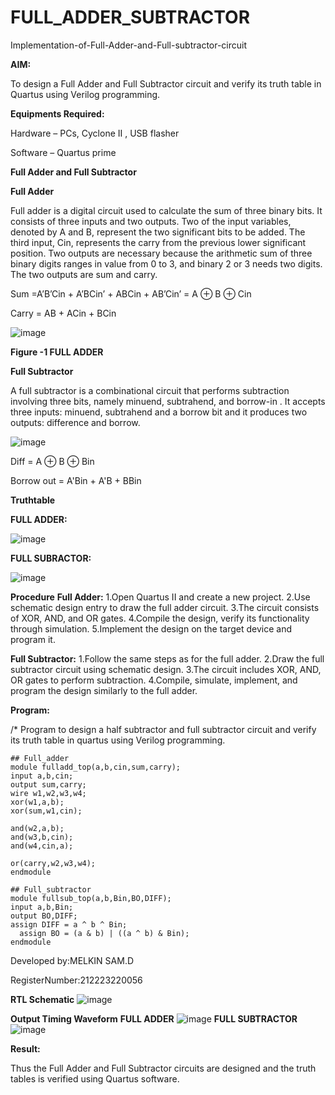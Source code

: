 # FULL_ADDER_SUBTRACTOR

Implementation-of-Full-Adder-and-Full-subtractor-circuit

**AIM:**

To design a Full Adder and Full Subtractor circuit and verify its truth table in Quartus using Verilog programming.

**Equipments Required:**

Hardware – PCs, Cyclone II , USB flasher

Software – Quartus prime

**Full Adder and Full Subtractor**

**Full Adder**

Full adder is a digital circuit used to calculate the sum of three binary bits. It consists of three inputs and two outputs. Two of the input variables, denoted by A and B, represent the two significant bits to be added. The third input, Cin, represents the carry from the previous lower significant position. Two outputs are necessary because the arithmetic sum of three binary digits ranges in value from 0 to 3, and binary 2 or 3 needs two digits. The two outputs are sum and carry.

Sum =A’B’Cin + A’BCin’ + ABCin + AB’Cin’ = A ⊕ B ⊕ Cin 

Carry = AB + ACin + BCin

![image](https://github.com/naavaneetha/FULL_ADDER_SUBTRACTOR/assets/154305477/0f30ba51-5ffb-4198-845f-18e054f675e7)

**Figure -1 FULL ADDER**

**Full Subtractor**

A full subtractor is a combinational circuit that performs subtraction involving three bits, namely minuend, subtrahend, and borrow-in . It accepts three inputs: minuend, subtrahend and a borrow bit and it produces two outputs: difference and borrow.

![image](https://github.com/naavaneetha/FULL_ADDER_SUBTRACTOR/assets/154305477/02b24f51-ab51-4304-9ad6-7b81ffc1ead5)

Diff = A ⊕ B ⊕ Bin 

Borrow out = A'Bin + A'B + BBin

**Truthtable**

**FULL ADDER:**

![image](https://github.com/melkingithub/FULL_ADDER_SUBTRACTOR/assets/151421291/ce5ed37a-905e-4e5e-8d90-d58f9c35e599)

**FULL SUBRACTOR:**

![image](https://github.com/melkingithub/FULL_ADDER_SUBTRACTOR/assets/151421291/b35261d6-d89d-4336-8334-dbe6c1fb3948)


**Procedure**
**Full Adder:**
1.Open Quartus II and create a new project.
2.Use schematic design entry to draw the full adder circuit. 
3.The circuit consists of XOR, AND, and OR gates. 
4.Compile the design, verify its functionality through simulation. 
5.Implement the design on the target device and program it.

**Full Subtractor:** 
1.Follow the same steps as for the full adder. 
2.Draw the full subtractor circuit using schematic design. 
3.The circuit includes XOR, AND, OR gates to perform subtraction. 
4.Compile, simulate, implement, and program the design similarly to the full adder.


**Program:**

/* Program to design a half subtractor and full subtractor circuit and verify its truth table in quartus using Verilog programming.
```
## Full_adder
module fulladd_top(a,b,cin,sum,carry);
input a,b,cin;
output sum,carry;
wire w1,w2,w3,w4;       
xor(w1,a,b);
xor(sum,w1,cin);        

and(w2,a,b);
and(w3,b,cin);
and(w4,cin,a);

or(carry,w2,w3,w4);
endmodule 

## Full_subtractor
module fullsub_top(a,b,Bin,BO,DIFF);
input a,b,Bin;
output BO,DIFF;
assign DIFF = a ^ b ^ Bin;
  assign BO = (a & b) | ((a ^ b) & Bin);
endmodule
```
Developed by:MELKIN SAM.D

RegisterNumber:212223220056


**RTL Schematic**
![image](https://github.com/melkingithub/FULL_ADDER_SUBTRACTOR/assets/151421291/2db178e8-ee4f-486b-8067-2e12cc21168e)

**Output Timing Waveform**
**FULL ADDER**
![image](https://github.com/melkingithub/FULL_ADDER_SUBTRACTOR/assets/151421291/7a1d104c-5349-4a6e-a67d-8c0fd7e53c8a)
**FULL SUBTRACTOR**
![image](https://github.com/melkingithub/FULL_ADDER_SUBTRACTOR/assets/151421291/a5adfd1c-5a57-46d2-8039-335fe2766098)

**Result:**

Thus the Full Adder and Full Subtractor circuits are designed and the truth tables is verified using Quartus software.



